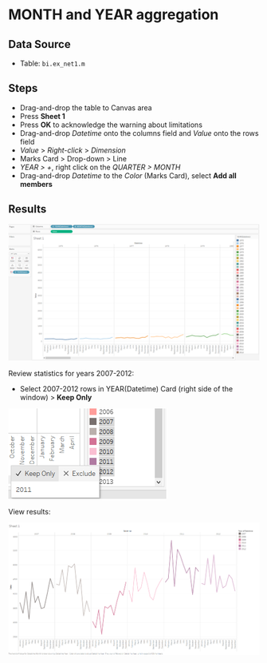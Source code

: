 # MONTH and YEAR aggregation

## Data Source

* Table: `bi.ex_net1.m`

## Steps

- Drag-and-drop the table to Canvas area
- Press **Sheet 1**
- Press **OK** to acknowledge the warning about limitations
- Drag-and-drop _Datetime_ onto the columns field and _Value_ onto the rows field
- _Value_ > _Right-click_ > _Dimension_
- Marks Card > Drop-down > Line
- _YEAR > +_, right click on the _QUARTER > MONTH_
- Drag-and-drop _Datetime_ to the _Color_ (Marks Card), select **Add all members**

## Results

![](../images/month_and_year.png)

Review statistics for years 2007-2012:

- Select 2007-2012 rows in YEAR(Datetime) Card (right side of the window) > **Keep Only**

![](../images/2007-2012.png)

View results:

![](../images/Sheet_1.png)
